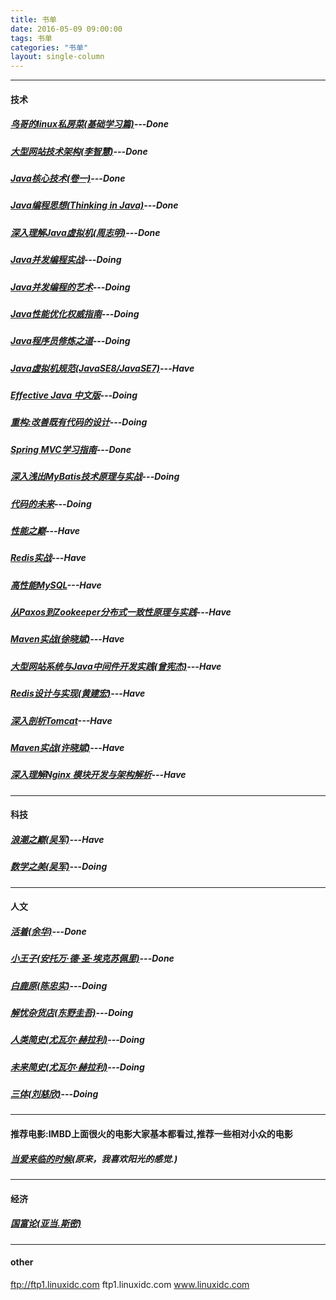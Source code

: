 ```yaml
---
title: 书单
date: 2016-05-09 09:00:00
tags: 书单
categories: "书单"
layout: single-column
---
```

***
#### 技术
##### [鸟哥的linux私房菜(基础学习篇)](https://book.douban.com/subject/4889838/)---Done
##### [大型网站技术架构(李智慧)](https://book.douban.com/subject/25723064/)---Done
##### [Java核心技术(卷一)](https://book.douban.com/subject/25762168/)---Done
##### [Java编程思想(Thinking in Java)](https://book.douban.com/subject/1313042/)---Done
##### [深入理解Java虚拟机(周志明)](https://book.douban.com/subject/24722612/)---Done
##### [Java并发编程实战](https://book.douban.com/subject/10484692/)---Doing
##### [Java并发编程的艺术](https://book.douban.com/subject/26591326/)---Doing
##### [Java性能优化权威指南](https://book.douban.com/subject/25828043/)---Doing
##### [Java程序员修炼之道](https://book.douban.com/subject/24841235/)---Doing
##### [Java虚拟机规范(JavaSE8/JavaSE7)](https://book.douban.com/subject/26418340/)---Have
##### [Effective Java 中文版](https://book.douban.com/subject/3360807/)---Doing
##### [重构:改善既有代码的设计](https://book.douban.com/subject/4262627/)---Doing
##### [Spring MVC学习指南](https://book.douban.com/subject/26411275/)---Done
##### [深入浅出MyBatis技术原理与实战](https://book.douban.com/subject/26858114/)---Doing
##### [代码的未来](https://book.douban.com/subject/24536403/)---Doing
##### [性能之巅](https://book.douban.com/subject/26586598/)---Have
##### [Redis实战](https://book.douban.com/subject/26612779/)---Have
##### [高性能MySQL](https://book.douban.com/subject/23008813/)---Have
##### [从Paxos到Zookeeper分布式一致性原理与实践](https://book.douban.com/subject/26292004/)---Have
##### [Maven实战(徐晓斌)](https://book.douban.com/subject/5345682/)---Have
##### [大型网站系统与Java中间件开发实践(曾宪杰)](https://book.douban.com/subject/25867042/)---Have
##### [Redis设计与实现(黄建宏)](https://book.douban.com/subject/25900156/)---Have
##### [深入剖析Tomcat](https://book.douban.com/subject/10426640/)---Have
##### [Maven实战(许晓斌)](https://book.douban.com/subject/5345682/)---Have
##### [深入理解Nginx 模块开发与架构解析](https://book.douban.com/subject/22793675/)---Have
***
#### 科技
##### [浪潮之巅(吴军)](https://book.douban.com/subject/6709783/)---Have
##### [数学之美(吴军)](https://book.douban.com/subject/26163454/)---Doing
***
#### 人文
##### [活着(余华)](https://book.douban.com/subject/4913064/)---Done
##### [小王子(安托万·德·圣·埃克苏佩里)](https://book.douban.com/subject/1084336/)---Done
##### [白鹿原(陈忠实)](https://book.douban.com/subject/1085799/)---Doing
##### [解忧杂货店(东野圭吾)](https://book.douban.com/subject/25862578/)---Doing
##### [人类简史(尤瓦尔·赫拉利)](https://book.douban.com/subject/25985021/)---Doing
##### [未来简史(尤瓦尔·赫拉利)](https://book.douban.com/subject/26943161/)---Doing
##### [三体(刘慈欣)](https://book.douban.com/subject/2567698/)---Doing
***
#### 推荐电影:IMBD上面很火的电影大家基本都看过,推荐一些相对小众的电影
##### [当爱来临的时候](https://movie.douban.com/subject/4304212/)(原来，我喜欢阳光的感觉.)
***
#### 经济
##### [国富论(亚当.斯密)](https://book.douban.com/subject/1261560/)
***
#### other
ftp://ftp1.linuxidc.com ftp1.linuxidc.com www.linuxidc.com